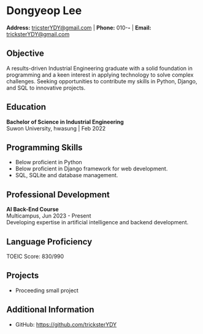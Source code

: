 
# Dongyeop Lee
**Address:** tricsterYDY@gmail.com | **Phone:** 010-****-**** | **Email:** tricksterYDY@gmail.com

## Objective
A results-driven Industrial Engineering graduate with a solid foundation in programming and a keen interest in applying technology to solve complex challenges. Seeking opportunities to contribute my skills in Python, Django, and SQL to innovative projects.

## Education
**Bachelor of Science in Industrial Engineering**  
Suwon University, hwasung | Feb 2022

## Programming Skills
- Below proficient in Python
- Below proficient in Django framework for web development.
- SQL, SQLite and database management.

## Professional Development
**AI Back-End Course**  
Multicampus, Jun 2023 - Present  
Developing expertise in artificial intelligence and backend development.

## Language Proficiency
TOEIC Score: 830/990

## Projects
- Proceeding small project

## Additional Information
- GitHub: https://github.com/tricksterYDY
